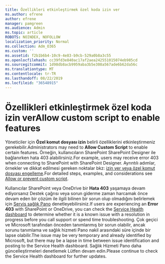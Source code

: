 ```yaml
---
title: Özellikleri etkinleştirmek özel koda izin ver
ms.author: efrene
author: efrene
manager: pamgreen
ms.audience: Admin
ms.topic: article
ROBOTS: NOINDEX, NOFOLLOW
localization_priority: Normal
ms.collection: Adm_O365
ms.custom: ''
ms.assetid: f2b1b6b4-10c9-4e83-b9cb-529a0b8a3c55
ms.openlocfilehash: cc39fd3e840ac17af2aea242551015074eb985cd
ms.sourcegitcommit: 1d98db8acb9959aba3b5e308a567ade6b62da56c
ms.translationtype: MT
ms.contentlocale: tr-TR
ms.lasthandoff: 08/22/2019
ms.locfileid: "36548915"
---
```

# <a name="allow-custom-script-to-enable-features"></a><span data-ttu-id="6454b-102">Özellikleri etkinleştirmek özel koda izin ver</span><span class="sxs-lookup"><span data-stu-id="6454b-102">Allow custom script to enable features</span></span>

<span data-ttu-id="6454b-103">Yöneticiler için **Özel komut dosyası izin** belirli özelliklerini etkinleştirmeniz gerekebilir.</span><span class="sxs-lookup"><span data-stu-id="6454b-103">Administrators may need to **Allow Custom Script** to enable certain features.</span></span> <span data-ttu-id="6454b-104">Örneğin, kullanıcıların SharePoint SharePoint Designer ile bağlanırken hata 403 alabilirsiniz.</span><span class="sxs-lookup"><span data-stu-id="6454b-104">For example, users may receive error 403 when connecting to SharePoint with SharePoint Designer.</span></span> <span data-ttu-id="6454b-105">Ayrıntılı adımlar, örnekler ve dikkat edilmesi gereken noktalar bkz: [izin ver veya özel komut dosyası engelleme](https://docs.microsoft.com/sharepoint/allow-or-prevent-custom-script).</span><span class="sxs-lookup"><span data-stu-id="6454b-105">For detailed steps, examples, and considerations see [Allow or prevent custom script](https://docs.microsoft.com/sharepoint/allow-or-prevent-custom-script).</span></span>

<span data-ttu-id="6454b-106">Kullanıcılar SharePoint veya OneDrive bir **Hata 403** yaşamaya devam ediyorsanız Destek çağrısı veya sorun giderme zaman harcamak önce devam eden bir çözüm ile ilgili bilinen bir sorun olup olmadığını belirlemek için [Servis sağlık Pano](https://admin.microsoft.com/AdminPortal/Home#/servicehealth) denetleyebilirsiniz.</span><span class="sxs-lookup"><span data-stu-id="6454b-106">If users are experiencing an **Error 403** with SharePoint or OneDrive, you can check the [Service Health dashboard](https://admin.microsoft.com/AdminPortal/Home#/servicehealth) to determine whether it is a known issue with a resolution in progress before you call support or spend time troubleshooting.</span></span> <span data-ttu-id="6454b-107">Çok geçici ve Microsoft tarafından önceden tanımlanmış bir sorun olabilir, ancak sorunu tanımlama ve sağlık hizmeti Pano nakil arasındaki süre içinde bir lapse olabilir.</span><span class="sxs-lookup"><span data-stu-id="6454b-107">The issue may be very temporary and already identified by Microsoft, but there may be a lapse in time between issue identification and posting to the Service Health dashboard.</span></span> <span data-ttu-id="6454b-108">Sağlık Hizmeti Pano daha güncelleştirmeleri denetlemek Lütfen devam edin.</span><span class="sxs-lookup"><span data-stu-id="6454b-108">Please continue to check the Service Health dashboard for further updates.</span></span>

